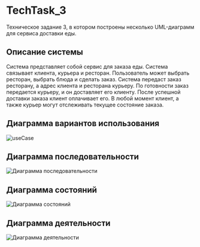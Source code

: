 # TechTask_3
Техническое задание 3, в котором построены несколько UML-диаграмм для сервиса доставки еды.
## Описание системы
Система представляет собой сервис для заказа еды. Система связывает клиента, курьера и ресторан. Пользователь может выбрать ресторан, выбрать блюда и сделать заказ. Система передаст заказ ресторану, а адрес клиента и ресторана курьеру. По готовности заказ передается курьеру, и он доставляет его клиенту. После успешной доставки заказа клиент оплачивает его. В любой момент клиент, а также курьер могут отслеживать текущее состояние заказа. 
## Диаграмма вариантов использования
![useCase](https://github.com/LazySquare/TechTask_3/assets/167713992/1fb3c915-2ba1-4327-8474-87405f4624c1)
## Диаграмма последовательности
![Диаграмма последовательности](https://github.com/LazySquare/TechTask_3/assets/167713992/ec8afaee-a9c3-4d3e-8ca0-3cd22c8f2a08)
## Диаграмма состояний
![Диаграмма состояний](https://github.com/LazySquare/TechTask_3/assets/167713992/56733779-4170-4df3-851b-406633db3c3e)
## Диаграмма деятельности
![Диаграмма деятельности](https://github.com/LazySquare/TechTask_3/assets/167713992/986da0d7-7022-42d2-9875-5e0c0e9997a3)
